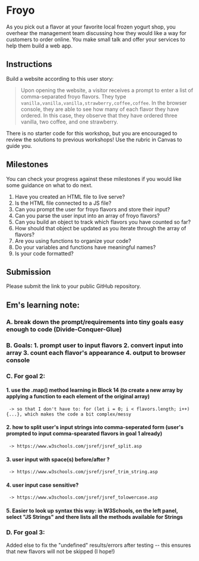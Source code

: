 # Froyo

As you pick out a flavor at your favorite local frozen yogurt shop, you overhear the management team discussing how they would like a way for customers to order online. You make small talk and offer your services to help them build a web app.

## Instructions

Build a website according to this user story:

> Upon opening the website, a visitor receives a prompt to enter a list of comma-separated froyo flavors.
> They type `vanilla,vanilla,vanilla,strawberry,coffee,coffee`.
> In the browser console, they are able to see how many of each flavor they have ordered.
> In this case, they observe that they have ordered three vanilla, two coffee, and one strawberry.

There is no starter code for this workshop, but you are encouraged to review the solutions to previous workshops! Use the rubric in Canvas to guide you.

## Milestones

You can check your progress against these milestones if you would like some guidance on what to do next.

1. Have you created an HTML file to live serve?
2. Is the HTML file connected to a JS file?
3. Can you prompt the user for froyo flavors and store their input?
4. Can you parse the user input into an array of froyo flavors?
5. Can you build an object to track which flavors you have counted so far?
6. How should that object be updated as you iterate through the array of flavors?
7. Are you using functions to organize your code?
8. Do your variables and functions have meaningful names?
9. Is your code formatted?

## Submission

Please submit the link to your public GitHub repository.


## Em's learning note:
### A. break down the prompt/requirements into tiny goals easy enough to code (Divide-Conquer-Glue)
### B. Goals: 1. prompt user to input flavors  2. convert input into array  3. count each flavor's appearance  4. output to browser console
### C. For goal 2:
  #### 1. use the .map() method learning in Block 14 (to create a new array by applying a function to each element of the original array)
     -> so that I don't have to: for (let i = 0; i < flavors.length; i++) {...}, which makes the code a bit complex/messy
  #### 2. how to split user's input strings into comma-seperated form (user's prompted to input comma-spearated flavors in goal 1 already)
     -> https://www.w3schools.com/jsref/jsref_split.asp
  #### 3. user input with space(s) before/after ?
     -> https://www.w3schools.com/jsref/jsref_trim_string.asp
  #### 4. user input case sensitive?
     -> https://www.w3schools.com/jsref/jsref_tolowercase.asp
  #### 5. Easier to look up syntax this way: in W3Schools, on the left panel, select "JS Strings" and there lists all the methods available for Strings 
### D. For goal 3:
  Added else to fix the "undefined" results/errors after testing -- this ensures that new flavors will not be skipped (I hope!)





